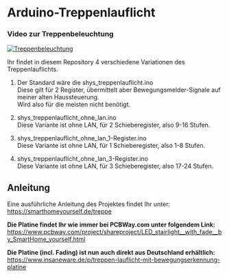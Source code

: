 # Arduino-Treppenlauflicht

### Video zur Treppenbeleuchtung 
[![Treppenbeleuchtung](http://img.youtube.com/vi/VJfymwNkr7A/0.jpg)](https://www.youtube.com/watch?v=VJfymwNkr7A "Treppenlauflicht mit Arduino")


Ihr findet in diesem Repository 4 verschiedene Variationen des Treppenlauflichts. 

1. Der Standard wäre die shys_treppenlauflicht.ino  
   Diese gilt für 2 Register, übermittelt aber Bewegungsmelder-Signale auf meiner alten Haussteuerung.  
   Wird also für die meisten nicht benötigt.  
  
2. shys_treppenlauflicht_ohne_lan.ino  
   Diese Variante ist ohne LAN, für 2 Schieberegister, also 9-16 Stufen.  
  
3. shys_treppenlauflicht_ohne_lan_1-Register.ino  
   Diese Variante ist ohne LAN, für 1 Schieberegister, also 1-8 Stufen.  
  
4. shys_treppenlauflicht_ohne_lan_3-Register.ino  
   Diese Variante ist ohne LAN, für 3 Schieberegister, also 17-24 Stufen.  
  
  
  
## Anleitung
Eine ausführliche Anleitung des Projektes findet Ihr unter:  
https://smarthomeyourself.de/treppe
<br/>  


**Die Platine findet Ihr wie immer bei PCBWay.com unter folgendem Link:**  
https://www.pcbway.com/project/shareproject/LED_stairlight__with_fade__by_SmartHome_yourself.html
<br/>  


**Die Platine (incl. Fading) ist nun auch direkt aus Deutschland erhältlich:**  
https://www.insaneware.de/p/treppen-lauflicht-mit-bewegungserkennung-platine
